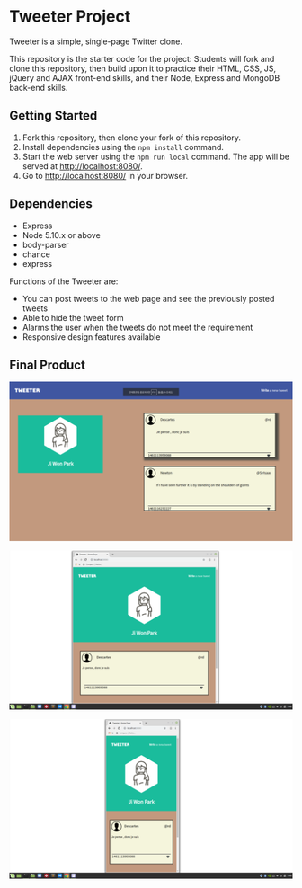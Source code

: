 # Tweeter Project

Tweeter is a simple, single-page Twitter clone.

This repository is the starter code for the project: Students will fork and clone this repository, then build upon it to practice their HTML, CSS, JS, jQuery and AJAX front-end skills, and their Node, Express and MongoDB back-end skills.

## Getting Started

1. Fork this repository, then clone your fork of this repository.
2. Install dependencies using the `npm install` command.
3. Start the web server using the `npm run local` command. The app will be served at <http://localhost:8080/>.
4. Go to <http://localhost:8080/> in your browser.

## Dependencies

- Express
- Node 5.10.x or above
- body-parser
- chance
- express


Functions of the Tweeter are:

- You can post tweets to the web page and see the previously posted tweets
- Able to hide the tweet form
- Alarms the user when the tweets do not meet the requirement
- Responsive design features available
  
## Final Product

!["screenshot description"](https://github.com/qkrwldnjsdl1/tweeter/blob/master/images/image1.png)

!["screenshot description"](https://github.com/qkrwldnjsdl1/tweeter/blob/master/images/image2.png)

!["screenshot description"](https://github.com/qkrwldnjsdl1/tweeter/blob/master/images/image3.png)


